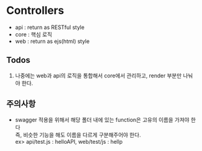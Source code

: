 # Controllers
- api : return as RESTful style
- core : 핵심 로직
- web : return as ejs(html) style


## Todos
1. 나중에는 web과 api의 로직을 통합해서 core에서 관리하고, render 부분만 나눠야 한다.

## 주의사항
* swagger 적용을 위해서 해당 폴더 내에 있는 function은 고유의 이름을 가져야 한다<br />
  즉, 비슷한 기능을 해도 이름을 다르게 구분해주어야 한다.<br />
  ex> api/test.js : helloAPI, web/test/js : hellp
